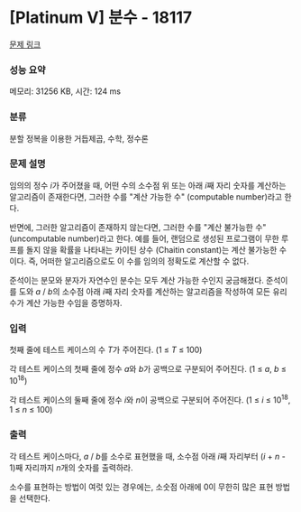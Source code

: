 # [Platinum V] 분수 - 18117 

[문제 링크](https://www.acmicpc.net/problem/18117) 

### 성능 요약

메모리: 31256 KB, 시간: 124 ms

### 분류

분할 정복을 이용한 거듭제곱, 수학, 정수론

### 문제 설명

<p>임의의 정수 <em>i</em>가 주어졌을 때, 어떤 수의 소수점 위 또는 아래 <em>i</em>째 자리 숫자를 계산하는 알고리즘이 존재한다면, 그러한 수를 "계산 가능한 수" (computable number)라고 한다.</p>

<p>반면에, 그러한 알고리즘이 존재하지 않는다면, 그러한 수를 "계산 불가능한 수" (uncomputable number)라고 한다. 예를 들어, 랜덤으로 생성된 프로그램이 무한 루프를 돌지 않을 확률을 나타내는 카이틴 상수 (Chaitin constant)는 계산 불가능한 수이다. 즉, 어떠한 알고리즘으로도 이 수를 임의의 정확도로 계산할 수 없다.</p>

<p>준석이는 분모와 분자가 자연수인 분수는 모두 계산 가능한 수인지 궁금해졌다. 준석이를 도와 <em>a</em> / <em>b</em>의 소수점 아래 <em>i</em>째 자리 숫자를 계산하는 알고리즘을 작성하여 모든 유리수가 계산 가능한 수임을 증명하자.</p>

### 입력 

 <p>첫째 줄에 테스트 케이스의 수 <em>T</em>가 주어진다. (1 ≤ <em>T</em> ≤ 100)</p>

<p>각 테스트 케이스의 첫째 줄에 정수 <em>a</em>와 <em>b</em>가 공백으로 구분되어 주어진다. (1 ≤ <em>a</em>, <em>b</em> ≤ 10<sup>18</sup>)</p>

<p>각 테스트 케이스의 둘째 줄에 정수 <em>i</em>와 <em>n</em>이 공백으로 구분되어 주어진다. (1 ≤ <em>i</em> ≤ 10<sup>18</sup>, 1 ≤ <em>n</em> ≤ 100)</p>

### 출력 

 <p>각 테스트 케이스마다, <em>a</em> / <em>b</em>를 소수로 표현했을 때, 소수점 아래 <em>i</em>째 자리부터 (<em>i </em>+ <em>n </em>- 1)째 자리까지 <em>n</em>개의 숫자를 출력하라.</p>

<p>소수를 표현하는 방법이 여럿 있는 경우에는, 소숫점 아래에 0이 무한히 많은 표현 방법을 선택한다.</p>

